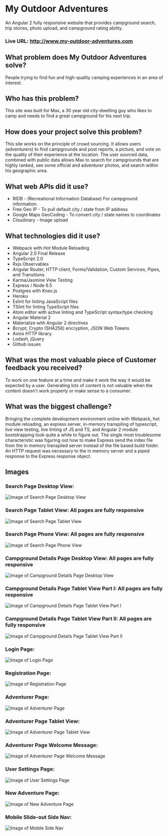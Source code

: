 # My Outdoor Adventures
An Angular 2 fully responsive website that provides campground search, trip stories, photo upload, and campground rating ability.

### Live URL: http://www.my-outdoor-adventures.com

## What problem does My Outdoor Adventures solve?
People trying to find fun and high-quality camping experiences in an area of interest.

## Who has this problem?
This site was built for Max, a 30 year old city-dwelling guy who likes to camp and needs to find a great campground for his next trip.

## How does your project solve this problem?
This site works on the principle of crowd sourcing. It allows users (adventurers) to find campgrounds and post reports, a picture, and vote on the quality of their experience at the location. The user sourced data, combined with public data allows Max to search for campgrounds that are highly ranked, see some official and adventurer photos, and search within his geographic area.

## What web APIs did it use?
- RIDB - (Recreational Information Database) For campground information.
- Free Geo IP - To pull default city / state from IP address
- Google Maps GeoCoding - To convert city / state names to coordinates
- Cloudinary - Image upload

## What technologies did it use?
- Webpack with Hot Module Reloading
- Angular 2.0 Final Release
- TypeScript 2.0
- Rxjs Observables
- Angular Router, HTTP client, Forms/Validation, Custom Services, Pipes, and Transitions
- Karma/Jasmine View Testing
- Express / Node 6.5
- Postgres with Knex.js
- Heroku
- Eslint for linting JavaScript files
- TSlint for linting TypeScript files
- Atom editor with active linting and TypeScript syntax/type checking
- Angular Material 2
- Materialize with Angular 2 directives
- Bcrypt, Crypto (SHA256) encryption, JSON Web Tokens
- Axios HTTP library.
- Lodash, jQuery
- Github issues

## What was the most valuable piece of Customer feedback you received?
To work on one feature at a time and make it work the way it would be expected by a user. Generating lots of content is not valuable when the content doesn't work properly or make sense to a consumer.

## What was the biggest challenge?
Bringing the complete development environment online with Webpack, hot module reloading, an express server, in-memory transpiling of typescript, live view testing, live linting of JS and TS, and Angular 2 module bootstrapping took quite a while to figure out. The single most troublesome characteristic was figuring out how to make Express send the index file from the in memory transpiled server instead of the file based build folder. An HTTP request was necessary to the in memory server and a piped response to the Express response object.

## Images
### Search Page Desktop View:
![Image of Search Page Desktop View](./public/images/SearchPage.jpg)

### Search Page Tablet View: All pages are fully responsive
![Image of Search Page Tablet View](./public/images/SearchPageTabletView.jpg)

### Search Page Phone View: All pages are fully responsive
![Image of Search Page Phone View](./public/images/SearchPagePhoneView.jpg)

### Campground Details Page Desktop View: All pages are fully responsive
![Image of Campground Details Page Desktop View](./public/images/CampDetailsPage.jpg)

### Campground Details Page Tablet View Part I: All pages are fully responsive
![Image of Campground Details Page Tablet View Part I](./public/images/CampDetailsPageTabletView.jpg)

### Campground Details Page Tablet View Part II: All pages are fully responsive
![Image of Campground Details Page Tablet View Part II](./public/images/CampDetailsPageTabletView2.jpg)

### Login Page:
![Image of Login Page](./public/images/LoginPage.jpg)

### Registration Page:
![Image of Registration Page](./public/images/RegistrationPage.jpg)

### Adventurer Page:
![Image of Adventurer Page](./public/images/AdventurerPage.jpg)

### Adventurer Page Tablet View:
![Image of Adventurer Page Tablet View](./public/images/AdventurerPageTabletView.jpg)

### Adventurer Page Welcome Message:
![Image of Adventurer Page Welcome Message](./public/images/AdventurerPageWelcomeMessage.jpg)

### User Settings Page:
![Image of User Settings Page](./public/images/UserSettingsPage.jpg)

### New Adventure Page:
![Image of New Adventure Page](./public/images/NewAdventurePage.jpg)

### Mobile Slide-out Side Nav:
![Image of Mobile Side Nav](./public/images/MobileSlideOutSideNav.jpg)
